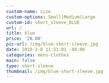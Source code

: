 ```yaml
---
custom-name: size
custom-options: Small|Medium|Large
custom-id: short_sleeve_BLUE
url: /
title: blue
price: '20.00'
pic-url: /img/blue-short-sleeve.jpg
date: 2018-2-8 11:51:01 -08:00
categories: mens-clothes
main: false
type: short-sleeve
thumbnail: /img/blue-short-sleeve.jpg
---
```

